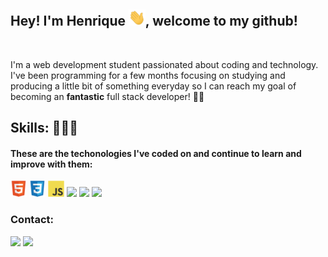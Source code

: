 ## Hey! I'm Henrique <img height="26" src="https://raw.githubusercontent.com/ABSphreak/ABSphreak/master/gifs/Hi.gif">, welcome to my github!

<br>

I'm a web development student passionated about coding and technology. I've been programming for a few months focusing on studying and producing a little bit of something everyday so I can reach my goal of becoming an <b>fantastic</b> full stack developer! 🚀💛

## Skills: 👨🏽‍💻
<h4>These are the techonologies I've coded on and continue to learn and improve with them:</h4>
<p> 
  <img height="26" src="https://raw.githubusercontent.com/devicons/devicon/master/icons/html5/html5-original.svg">  
  <img height="26" src="https://raw.githubusercontent.com/devicons/devicon/master/icons/css3/css3-original.svg"> 
  <img height="26" src="https://raw.githubusercontent.com/devicons/devicon/master/icons/javascript/javascript-original.svg"> 
  <img height="26" src="https://img.icons8.com/color/452/c-programming.png">
  <img height="26" src="https://cdn.worldvectorlogo.com/logos/nodejs-icon.svg">
  <img height="26" src="https://seeklogo.com/images/M/mysql-logo-69B39F7D18-seeklogo.com.png">
  
</p>

### Contact:

<p>
<a href="mailto:hnrqblck@gmail.com"><img src="https://camo.githubusercontent.com/30f2ec732716a5887b40a62aa5c463269bcd1078b9ca20cd16f5e71a5ede48b4/68747470733a2f2f696d672e736869656c64732e696f2f62616467652f676d61696c2d4431343833363f267374796c653d666f722d7468652d6261646765266c6f676f3d676d61696c266c6f676f436f6c6f723d7768697465266c696e6b3d6d61696c746f3a6d6174657573617261756a6f39393640676d61696c2e636f6d"></a>
<a href="https://www.linkedin.com/in/henrique-black/" target="_blank"><img src="https://camo.githubusercontent.com/8fd41d51235a3804775fb35e34eabf41c112f58d42b269d956b2913a8cc4bec7/68747470733a2f2f696d672e736869656c64732e696f2f62616467652f6c696e6b6564696e2d2532333030373742352e7376673f267374796c653d666f722d7468652d6261646765266c6f676f3d6c696e6b6564696e266c6f676f436f6c6f723d7768697465266c696e6b3d6d61696c746f3a68747470733a2f2f7777772e6c696e6b6564696e2e636f6d2f696e2f6d6174657573617261756a6f626172726f732f"></a>
</p>
<!--
**hnrqblck/hnrqblck** is a ✨ _special_ ✨ repository because its `README.md` (this file) appears on your GitHub profile.

Here are some ideas to get you started:

- 🔭 I’m currently working on ...
- 🌱 I’m currently learning ...
- 👯 I’m looking to collaborate on ...
- 🤔 I’m looking for help with ...
- 💬 Ask me about ...
- 📫 How to reach me: ...
- 😄 Pronouns: ...
- ⚡ Fun fact: ...
-->
